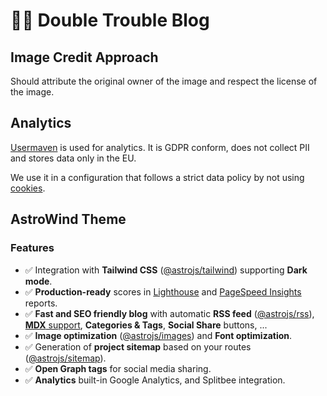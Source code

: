 # 🤜🤛 Double Trouble Blog

## Image Credit Approach

Should attribute the original owner of the image and respect the license of the image.

## Analytics

[Usermaven](https://usermaven.com/) is used for analytics. It is GDPR conform, does not collect
PII and stores data only in the EU.

We use it in a configuration that follows a strict data policy by not using [cookies](https://usermaven.com/docs/getting-started/installing-usermaven#what-is-cookieless-tracking-and-how-to-enable-it).

## AstroWind Theme

### Features

- ✅ Integration with **Tailwind CSS** ([@astrojs/tailwind](https://docs.astro.build/en/guides/integrations-guide/tailwind/)) supporting **Dark mode**.
- ✅ **Production-ready** scores in [Lighthouse](https://web.dev/measure/) and [PageSpeed Insights](https://pagespeed.web.dev/) reports.
- ✅ **Fast and SEO friendly blog** with automatic **RSS feed** ([@astrojs/rss](https://docs.astro.build/en/guides/rss/)), [**MDX** support](https://docs.astro.build/en/guides/integrations-guide/mdx/), **Categories & Tags**, **Social Share** buttons, ...
- ✅ **Image optimization** ([@astrojs/images](https://docs.astro.build/en/guides/integrations-guide/image/)) and **Font optimization**.
- ✅ Generation of **project sitemap** based on your routes ([@astrojs/sitemap](https://docs.astro.build/en/guides/integrations-guide/sitemap/)).
- ✅ **Open Graph tags** for social media sharing.
- ✅ **Analytics** built-in Google Analytics, and Splitbee integration.
